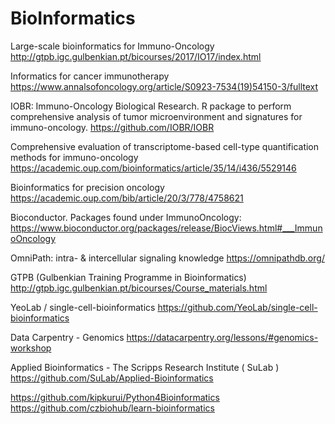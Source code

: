 # BioInformatics

Large-scale bioinformatics for Immuno-Oncology
http://gtpb.igc.gulbenkian.pt/bicourses/2017/IO17/index.html

Informatics for cancer immunotherapy
https://www.annalsofoncology.org/article/S0923-7534(19)54150-3/fulltext

IOBR: Immuno-Oncology Biological Research. R package to perform comprehensive analysis of tumor microenvironment and signatures for immuno-oncology.
https://github.com/IOBR/IOBR

Comprehensive evaluation of transcriptome-based cell-type quantification methods for immuno-oncology
https://academic.oup.com/bioinformatics/article/35/14/i436/5529146

Bioinformatics for precision oncology
https://academic.oup.com/bib/article/20/3/778/4758621

Bioconductor. Packages found under ImmunoOncology:
https://www.bioconductor.org/packages/release/BiocViews.html#___ImmunoOncology

OmniPath: intra- & intercellular signaling knowledge
https://omnipathdb.org/

GTPB (Gulbenkian Training Programme in Bioinformatics)
http://gtpb.igc.gulbenkian.pt/bicourses/Course_materials.html

YeoLab / single-cell-bioinformatics
https://github.com/YeoLab/single-cell-bioinformatics
 
Data Carpentry - Genomics
https://datacarpentry.org/lessons/#genomics-workshop
 
Applied Bioinformatics - The Scripps Research Institute ( SuLab )
https://github.com/SuLab/Applied-Bioinformatics

https://github.com/kipkurui/Python4Bioinformatics
https://github.com/czbiohub/learn-bioinformatics
